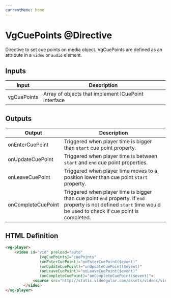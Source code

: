 ```yaml
---
currentMenu: home
---
```


# VgCuePoints @Directive

Directive to set cue points on media object. VgCuePoints are defined as an attribute in a `video` or `audio` element.

## Inputs

| Input | Description |
|--- |--- |
| vgCuePoints | Array of objects that implement ICuePoint interface |


## Outputs

| Output | Description |
|--- |--- |
| onEnterCuePoint | Triggered when player time is bigger than `start` cue point property. |
| onUpdateCuePoint | Triggered when player time is between `start` and `end` cue point properties. |
| onLeaveCuePoint | Triggered when player time moves to a position lower than cue point `start` property. |
| onCompleteCuePoint | Triggered when player time is bigger than cue point `end` property. If `end` property is not defined `start` time would be used to check if cue point is completed. |

## HTML Definition

```html
<vg-player>
    <video id="vid" preload="auto" 
               [vgCuePoints]="cuePoints"
               (onEnterCuePoint)="onEnterCuePoint($event)"
               (onUpdateCuePoint)="onUpdateCuePoint($event)"
               (onLeaveCuePoint)="onLeaveCuePoint($event)"
               (onCompleteCuePoint)="onCompleteCuePoint($event)">
            <source src="http://static.videogular.com/assets/videos/videogular.mp4" type="video/mp4">
        </video>
</vg-player>
```
